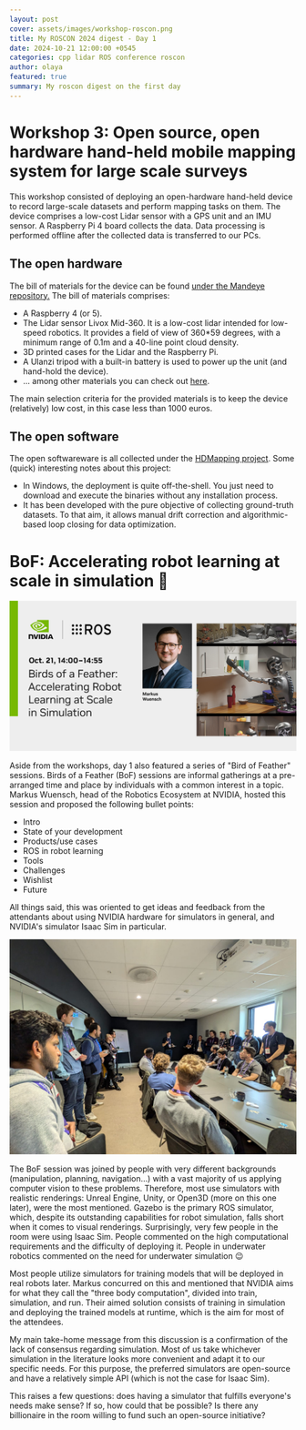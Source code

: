 ```yaml
---
layout: post
cover: assets/images/workshop-roscon.png
title: My ROSCON 2024 digest - Day 1
date: 2024-10-21 12:00:00 +0545
categories: cpp lidar ROS conference roscon
author: olaya
featured: true
summary: My roscon digest on the first day
---
```


# Workshop 3: Open source, open hardware hand-held mobile mapping system for large scale surveys 

This workshop consisted of deploying an open-hardware hand-held device to record large-scale datasets and perform mapping tasks on them.
The device comprises a low-cost Lidar sensor with a GPS unit and an IMU sensor. A Raspberry Pi 4 board collects the data.
Data processing is performed offline after the collected data is transferred to our PCs.

## The open hardware

The bill of materials for the device can be found [under the Mandeye repository.](https://github.com/JanuszBedkowski/mandeye_controller)
The bill of materials comprises:

- A Raspberry 4 (or 5).
- The Lidar sensor Livox Mid-360. It is a low-cost lidar intended for low-speed robotics. It provides a field of view of 360*59 degrees, with a minimum range of 0.1m and a 40-line point cloud density.
- 3D printed cases for the Lidar and the Raspberry Pi.
- A Ulanzi tripod with a built-in battery is used to power up the unit (and hand-hold the device).
- ... among other materials you can check out [here](https://github.com/JanuszBedkowski/mandeye_controller/blob/main/doc/BIM.md).

The main selection criteria for the provided materials is to keep the device (relatively) low cost, in this case less than 1000 euros.

## The open software

The open softwareware is all collected under the [HDMapping project](https://github.com/MapsHD/HDMapping).
Some (quick) interesting notes about this project:
- In Windows, the deployment is quite off-the-shell. You just need to download and execute the binaries without any installation process.
- It has been developed with the pure objective of collecting ground-truth datasets. To that aim, it allows manual drift correction and algorithmic-based loop closing for data optimization.


# BoF: Accelerating robot learning at scale in simulation :hatched_chick:
![alt text](https://github.com/olayasturias/olayasturias.github.io/blob/master/assets/images/roscon/bof_nvidia.png?raw=true)

Aside from the workshops, day 1 also featured a series of "Bird of Feather" sessions. Birds of a Feather (BoF) sessions are informal gatherings at a pre-arranged time and place by individuals with a common interest in a topic. 
Markus Wuensch, head of the Robotics Ecosystem at NVIDIA, hosted this session and proposed the following bullet points:
- Intro
- State of your development
- Products/use cases
- ROS in robot learning
- Tools
- Challenges
- Wishlist
- Future

All things said, this was oriented to get ideas and feedback from the attendants about using NVIDIA hardware for simulators in general, and NVIDIA's simulator Isaac Sim in particular.

![alt text](https://github.com/olayasturias/olayasturias.github.io/blob/master/assets/images/roscon/bof_nvidia_1.png?raw=true)

The BoF session was joined by people with very different backgrounds (manipulation, planning, navigation...) with a vast majority of us applying computer vision to these problems. Therefore, most use simulators with realistic renderings: Unreal Engine, Unity, or Open3D (more on this one later), were the most mentioned. Gazebo is the primary ROS simulator, which, despite its outstanding capabilities for robot simulation, falls short when it comes to visual renderings. Surprisingly, very few people in the room were using Isaac Sim. People commented on the high computational requirements and the difficulty of deploying it. People in underwater robotics commented on the need for underwater simulation :wink:

Most people utilize simulators for training models that will be deployed in real robots later. Markus concurred on this and mentioned that NVIDIA aims for what they call the "three body computation", divided into train, simulation, and run. Their aimed solution consists of training in simulation and deploying the trained models at runtime, which is the aim for most of the attendees. 

My main take-home message from this discussion is a confirmation of the lack of consensus regarding simulation. Most of us take whichever simulation in the literature looks more convenient and adapt it to our specific needs. For this purpose, the preferred simulators are open-source and have a relatively simple API (which is not the case for Isaac Sim).

This raises a few questions: does having a simulator that fulfills everyone's needs make sense? If so, how could that be possible? Is there any billionaire in the room willing to fund such an open-source initiative?